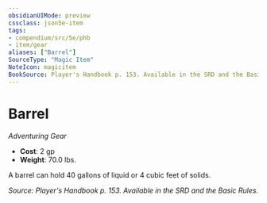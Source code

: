 ```yaml
---
obsidianUIMode: preview
cssclass: json5e-item
tags:
- compendium/src/5e/phb
- item/gear
aliases: ["Barrel"]
SourceType: "Magic Item"
NoteIcon: magicitem
BookSource: Player's Handbook p. 153. Available in the SRD and the Basic Rules.
---
```

# Barrel
*Adventuring Gear*  

- **Cost**: 2 gp
- **Weight**: 70.0 lbs.

A barrel can hold 40 gallons of liquid or 4 cubic feet of solids.

*Source: Player's Handbook p. 153. Available in the SRD and the Basic Rules.*